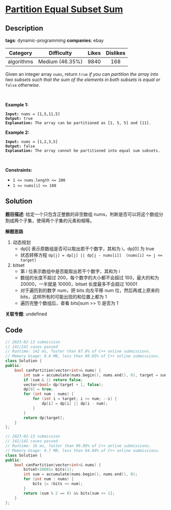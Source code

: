# [Partition Equal Subset Sum](https://leetcode.com/problems/partition-equal-subset-sum/description/)

## Description

**tags**: dynamic-programming
**companies**: ebay

| Category | Difficulty | Likes | Dislikes |
| :------: | :--------: | :---: | :------: |
| algorithms | Medium (46.35%) | 9840 | 168 |

<p>Given an integer array <code>nums</code>, return <code>true</code> <em>if you can partition the array into two subsets such that the sum of the elements in both subsets is equal or </em><code>false</code><em> otherwise</em>.</p>

<p>&nbsp;</p>
<p><strong class="example">Example 1:</strong></p>

<pre><code><strong>Input:</strong> nums = [1,5,11,5]
<strong>Output:</strong> true
<strong>Explanation:</strong> The array can be partitioned as [1, 5, 5] and [11].</code></pre>

<p><strong class="example">Example 2:</strong></p>

<pre><code><strong>Input:</strong> nums = [1,2,3,5]
<strong>Output:</strong> false
<strong>Explanation:</strong> The array cannot be partitioned into equal sum subsets.</code></pre>

<p>&nbsp;</p>
<p><strong>Constraints:</strong></p>

<ul>
	<li><code>1 &lt;= nums.length &lt;= 200</code></li>
	<li><code>1 &lt;= nums[i] &lt;= 100</code></li>
</ul>



## Solution

**题目描述**: 给定一个只包含正整数的非空数组 nums，判断是否可以将这个数组分割成两个子集，使得两个子集的元素和相等。

**解题思路**

1. 动态规划
   - dp[i] 表示原数组是否可以取出若干个数字，其和为 i，dp[0] 为 true
   - 状态转移方程 `dp[j] = dp[j] || dp[j - nums[i]]  (nums[i] <= j <= target)`
2. bitset
   - 第 i 位表示数组中是否能取出若干个数字，其和为 i
   - 数组的长度不超过 200，每个数字的大小都不会超过 100，最大的和为 20000，一半就是 10000，bitset 长度最多不会超过 10001
   - 对于遍历到的数字 num，把 bits 向左平移 num 位，然后再或上原来的 bits，这样所有的可能出现的和位置上都为 1
   - 遍历完整个数组后，查看 bits[sum >> 1] 是否为 1

**关联专题**: undefined

## Code

```cpp
// 2023-02-13 submission
// 141/141 cases passed
// Runtime: 142 ms, faster than 87.8% of C++ online submissions.
// Memory Usage: 9.8 MB, less than 89.85% of C++ online submissions.
class Solution {
public:
    bool canPartition(vector<int>& nums) {
        int sum = accumulate(nums.begin(), nums.end(), 0), target = sum >> 1;
        if (sum & 1) return false;
        vector<bool> dp(target + 1, false);
        dp[0] = true;
        for (int num : nums) {
            for (int i = target; i >= num; --i) {
                dp[i] = dp[i] || dp[i - num];
            }
        }
        return dp[target];
    }
};
```

```cpp
// 2023-02-13 submission
// 141/141 cases passed
// Runtime: 16 ms, faster than 99.09% of C++ online submissions.
// Memory Usage: 9.7 MB, less than 94.94% of C++ online submissions.
class Solution {
public:
    bool canPartition(vector<int>& nums) {
        bitset<10001> bits(1);
        int sum = accumulate(nums.begin(), nums.end(), 0);
        for (int num : nums) {
            bits |= (bits << num);
        }
        return (sum % 2 == 0) && bits[sum >> 1];
    }
};
```
